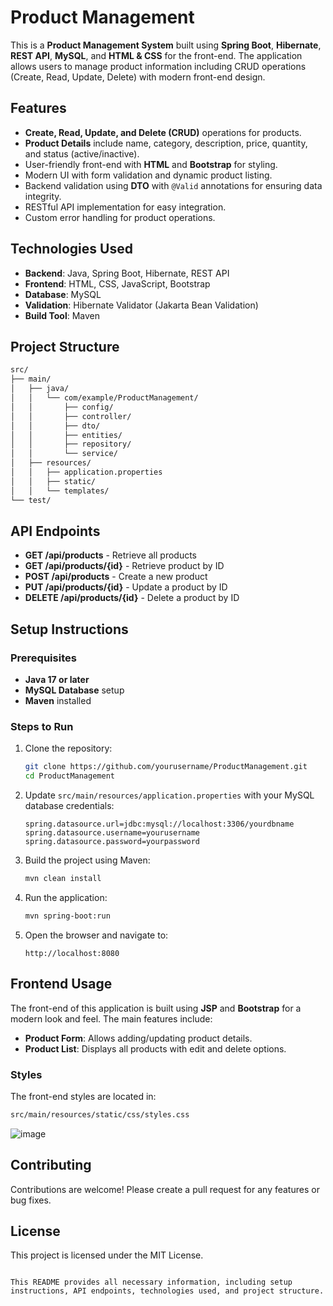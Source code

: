# Product Management

This is a **Product Management System** built using **Spring Boot**, **Hibernate**, **REST API**, **MySQL**, and **HTML & CSS** for the front-end. The application allows users to manage product information including CRUD operations (Create, Read, Update, Delete) with modern front-end design.

## Features

- **Create, Read, Update, and Delete (CRUD)** operations for products.
- **Product Details** include name, category, description, price, quantity, and status (active/inactive).
- User-friendly front-end with **HTML** and **Bootstrap** for styling.
- Modern UI with form validation and dynamic product listing.
- Backend validation using **DTO** with `@Valid` annotations for ensuring data integrity.
- RESTful API implementation for easy integration.
- Custom error handling for product operations.

## Technologies Used

- **Backend**: Java, Spring Boot, Hibernate, REST API
- **Frontend**: HTML, CSS, JavaScript, Bootstrap
- **Database**: MySQL
- **Validation**: Hibernate Validator (Jakarta Bean Validation)
- **Build Tool**: Maven

## Project Structure

```bash
src/
├── main/
│   ├── java/
│   │   └── com/example/ProductManagement/
│   │       ├── config/
│   │       ├── controller/
│   │       ├── dto/
│   │       ├── entities/
│   │       ├── repository/
│   │       └── service/
│   ├── resources/
│   │   ├── application.properties
│   │   ├── static/
│   │   └── templates/
└── test/
```

## API Endpoints

- **GET /api/products** - Retrieve all products
- **GET /api/products/{id}** - Retrieve product by ID
- **POST /api/products** - Create a new product
- **PUT /api/products/{id}** - Update a product by ID
- **DELETE /api/products/{id}** - Delete a product by ID

## Setup Instructions

### Prerequisites

- **Java 17 or later**
- **MySQL Database** setup
- **Maven** installed

### Steps to Run

1. Clone the repository:
   ```bash
   git clone https://github.com/yourusername/ProductManagement.git
   cd ProductManagement
   ```

2. Update `src/main/resources/application.properties` with your MySQL database credentials:
   ```properties
   spring.datasource.url=jdbc:mysql://localhost:3306/yourdbname
   spring.datasource.username=yourusername
   spring.datasource.password=yourpassword
   ```

3. Build the project using Maven:
   ```bash
   mvn clean install
   ```

4. Run the application:
   ```bash
   mvn spring-boot:run
   ```

5. Open the browser and navigate to:
   ```
   http://localhost:8080
   ```

## Frontend Usage

The front-end of this application is built using **JSP** and **Bootstrap** for a modern look and feel. The main features include:
- **Product Form**: Allows adding/updating product details.
- **Product List**: Displays all products with edit and delete options.

### Styles

The front-end styles are located in:
```bash
src/main/resources/static/css/styles.css
```
![image](https://github.com/user-attachments/assets/89a59917-3eb4-4598-8b4e-4a3e75cf19e2)


## Contributing

Contributions are welcome! Please create a pull request for any features or bug fixes.

## License

This project is licensed under the MIT License.
```

This README provides all necessary information, including setup instructions, API endpoints, technologies used, and project structure.
